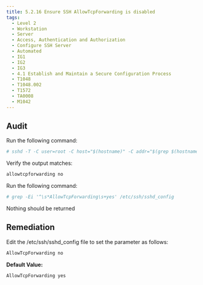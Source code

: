 ```yaml
---
title: 5.2.16 Ensure SSH AllowTcpForwarding is disabled
tags:
  - Level 2
  - Workstation
  - Server
  - Access, Authentication and Authorization
  - Configure SSH Server
  - Automated
  - IG1
  - IG2
  - IG3
  - 4.1 Establish and Maintain a Secure Configuration Process
  - T1048
  - T1048.002
  - T1572
  - TA0008
  - M1042
---
```


## Audit
Run the following command:
```bash
# sshd -T -C user=root -C host="$(hostname)" -C addr="$(grep $(hostname) /etc/hosts | awk '{print $1}')" | grep -i allowtcpforwarding
```

Verify the output matches:
```bash
allowtcpforwarding no
```

Run the following command:
```bash
# grep -Ei '^\s*AllowTcpForwarding\s+yes' /etc/ssh/sshd_config
```

Nothing should be returned

## Remediation
Edit the /etc/ssh/sshd_config file to set the parameter as follows:
```bash
AllowTcpForwarding no
```

**Default Value:**
```bash
AllowTcpForwarding yes
```
